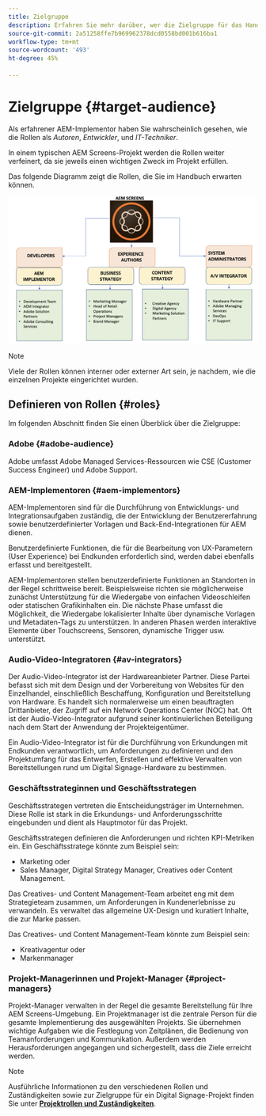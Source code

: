 ```yaml
---
title: Zielgruppe
description: Erfahren Sie mehr darüber, wer die Zielgruppe für das Handbuch mit Best Practices für AEM Screens ist.
source-git-commit: 2a51258ffe7b969962378dcd0558bd001b616ba1
workflow-type: tm+mt
source-wordcount: '493'
ht-degree: 45%

---
```



# Zielgruppe {#target-audience}

Als erfahrener AEM-Implementor haben Sie wahrscheinlich gesehen, wie die Rollen als *Autoren*, *Entwickler*, und *IT-Techniker*.

In einem typischen AEM Screens-Projekt werden die Rollen weiter verfeinert, da sie jeweils einen wichtigen Zweck im Projekt erfüllen.

Das folgende Diagramm zeigt die Rollen, die Sie im Handbuch erwarten können.

![](/help/assets/roles-used.png)

>[!NOTE]
>Viele der Rollen können interner oder externer Art sein, je nachdem, wie die einzelnen Projekte eingerichtet wurden.

## Definieren von Rollen {#roles}

Im folgenden Abschnitt finden Sie einen Überblick über die Zielgruppe:

### Adobe {#adobe-audience}

Adobe umfasst Adobe Managed Services-Ressourcen wie CSE (Customer Success Engineer) und Adobe Support.

### AEM-Implementoren {#aem-implementors}

AEM-Implementoren sind für die Durchführung von Entwicklungs- und Integrationsaufgaben zuständig, die der Entwicklung der Benutzererfahrung sowie benutzerdefinierter Vorlagen und Back-End-Integrationen für AEM dienen.

Benutzerdefinierte Funktionen, die für die Bearbeitung von UX-Parametern (User Experience) bei Endkunden erforderlich sind, werden dabei ebenfalls erfasst und bereitgestellt.

AEM-Implementoren stellen benutzerdefinierte Funktionen an Standorten in der Regel schrittweise bereit. Beispielsweise richten sie möglicherweise zunächst Unterstützung für die Wiedergabe von einfachen Videoschleifen oder statischen Grafikinhalten ein. Die nächste Phase umfasst die Möglichkeit, die Wiedergabe lokalisierter Inhalte über dynamische Vorlagen und Metadaten-Tags zu unterstützen. In anderen Phasen werden interaktive Elemente über Touchscreens, Sensoren, dynamische Trigger usw. unterstützt.

### Audio-Video-Integratoren {#av-integrators}

Der Audio-Video-Integrator ist der Hardwareanbieter Partner. Diese Partei befasst sich mit dem Design und der Vorbereitung von Websites für den Einzelhandel, einschließlich Beschaffung, Konfiguration und Bereitstellung von Hardware. Es handelt sich normalerweise um einen beauftragten Drittanbieter, der Zugriff auf ein Network Operations Center (NOC) hat. Oft ist der Audio-Video-Integrator aufgrund seiner kontinuierlichen Beteiligung nach dem Start der Anwendung der Projekteigentümer.

Ein Audio-Video-Integrator ist für die Durchführung von Erkundungen mit Endkunden verantwortlich, um Anforderungen zu definieren und den Projektumfang für das Entwerfen, Erstellen und effektive Verwalten von Bereitstellungen rund um Digital Signage-Hardware zu bestimmen.

### Geschäftsstrateginnen und Geschäftsstrategen

Geschäftsstrategen vertreten die Entscheidungsträger im Unternehmen. Diese Rolle ist stark in die Erkundungs- und Anforderungsschritte eingebunden und dient als Hauptmotor für das Projekt.

Geschäftsstrategen definieren die Anforderungen und richten KPI-Metriken ein. Ein Geschäftsstratege könnte zum Beispiel sein:

* Marketing oder
* Sales Manager, Digital Strategy Manager, Creatives oder Content Management.

Das Creatives- und Content Management-Team arbeitet eng mit dem Strategieteam zusammen, um Anforderungen in Kundenerlebnisse zu verwandeln. Es verwaltet das allgemeine UX-Design und kuratiert Inhalte, die zur Marke passen.

Das Creatives- und Content Management-Team könnte zum Beispiel sein:

* Kreativagentur oder
* Markenmanager

### Projekt-Managerinnen und Projekt-Manager {#project-managers}

Projekt-Manager verwalten in der Regel die gesamte Bereitstellung für Ihre AEM Screens-Umgebung. Ein Projektmanager ist die zentrale Person für die gesamte Implementierung des ausgewählten Projekts. Sie übernehmen wichtige Aufgaben wie die Festlegung von Zeitplänen, die Bedienung von Teamanforderungen und Kommunikation. Außerdem werden Herausforderungen angegangen und sichergestellt, dass die Ziele erreicht werden.

>[!NOTE]
>Ausführliche Informationen zu den verschiedenen Rollen und Zuständigkeiten sowie zur Zielgruppe für ein Digital Signage-Projekt finden Sie unter **[Projektrollen und Zuständigkeiten](https://experienceleague.adobe.com/de/docs/experience-manager-screens/user-guide/digital-signage-network/project-roles-responsibilities)**.
